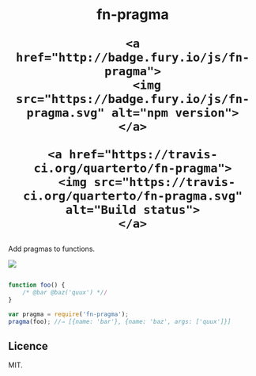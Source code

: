 <h1 align="center">
	fn-pragma <br>

	<a href="http://badge.fury.io/js/fn-pragma">
		<img src="https://badge.fury.io/js/fn-pragma.svg" alt="npm version">
	</a>

	<a href="https://travis-ci.org/quarterto/fn-pragma">
		<img src="https://travis-ci.org/quarterto/fn-pragma.svg" alt="Build status">
	</a>
</h1>

Add pragmas to functions.

![](http://i.imgur.com/PLTZJRh.gif)

```js

function foo() {
	/* @bar @baz('quux') *//
}

var pragma = require('fn-pragma');
pragma(foo); //⇒ [{name: 'bar'}, {name: 'baz', args: ['quux']}]
```

Licence
---

MIT.